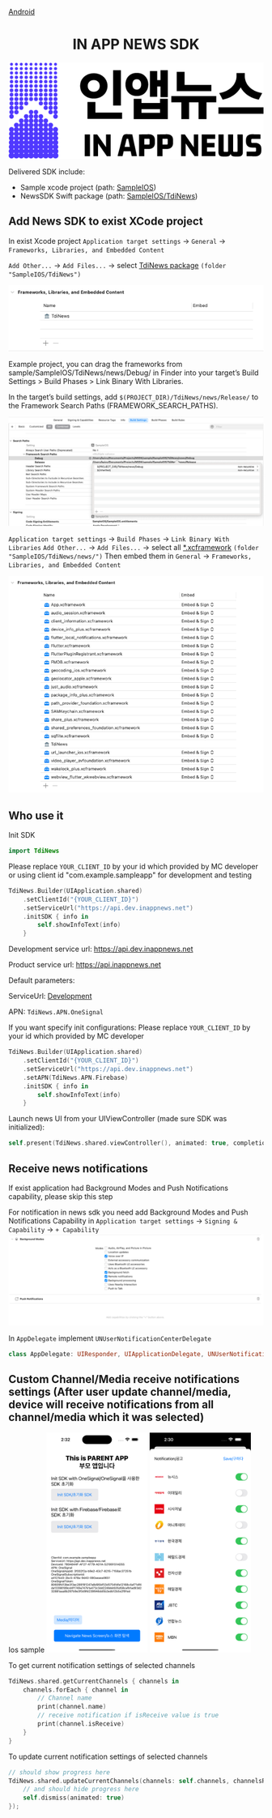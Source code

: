 [Android](https://github.com/kaivumetacrew/Readme/tree/main/nsdkaos)

<div align="center">


# IN APP NEWS SDK
![logo_ko](https://raw.githubusercontent.com/kaivumetacrew/Readme/main/nsdkaos/logo_ko.png)

</div>

Delivered SDK include:

- Sample xcode project (path: [SampleIOS]())
- NewsSDK Swift package (path: [SampleIOS/TdiNews]())

## Add News SDK to exist XCode project

In exist Xcode project
`Application target settings` -> `General` -> `Frameworks, Libraries, and Embedded Content`

`Add Other...` -> `Add Files...` -> select [TdiNews package]() `(folder "SampleIOS/TdiNews")`

![01](https://raw.githubusercontent.com/kaivumetacrew/Readme/main/nsdkios/nsdkios1.png)

Example project, you can drag the frameworks from sample/SampleIOS/TdiNews/news/Debug/ in Finder into your target’s Build Settings > Build Phases > Link Binary With Libraries.

In the target’s build settings, add `$(PROJECT_DIR)/TdiNews/news/Release/` to the Framework Search 
Paths (FRAMEWORK_SEARCH_PATHS).

![02](https://raw.githubusercontent.com/kaivumetacrew/Readme/main/nsdkios/nsdkios2.png)

`Application target settings` -> `Build Phases` -> `Link Binary With Libraries`
`Add Other...` -> `Add Files...` -> select
all [*.xcframework]() `(folder "SampleIOS/TdiNews/news/")`
Then embed them in `General` -> `Frameworks, Libraries, and Embedded Content`

![03](https://raw.githubusercontent.com/kaivumetacrew/Readme/main/nsdkios/nsdkios3.png)

## Who use it

Init SDK

```swift
import TdiNews
```

Please replace `YOUR_CLIENT_ID` by your id which provided by MC developer
or using client id "com.example.sampleapp" for development and testing
```swift
TdiNews.Builder(UIApplication.shared)
    .setClientId("{YOUR_CLIENT_ID}")
    .setServiceUrl("https://api.dev.inappnews.net")
    .initSDK { info in
        self.showInfoText(info)
    }
```

Development service url: https://api.dev.inappnews.net

Product service url: https://api.inappnews.net

Default parameters:

ServiceUrl: [Development](https://api.dev.inappnews.net)

APN: `TdiNews.APN.OneSignal`

If you want specify init configurations:
Please replace `YOUR_CLIENT_ID` by your id which provided by MC developer
```swift
TdiNews.Builder(UIApplication.shared)
    .setClientId("{YOUR_CLIENT_ID}")
    .setServiceUrl("https://api.dev.inappnews.net")
    .setAPN(TdiNews.APN.Firebase)
    .initSDK { info in
        self.showInfoText(info)
    }
```

Launch news UI from your UIViewController (made sure SDK was initialized):

```swift
self.present(TdiNews.shared.viewController(), animated: true, completion: nil)
```

## Receive news notifications
If exist application had Background Modes and Push Notifications capability, please skip this step

For notification in news sdk you need add Background Modes and Push Notifications Capability
in `Application target settings` -> `Signing & Capability` -> `+ Capability`
![04](https://raw.githubusercontent.com/kaivumetacrew/Readme/main/nsdkios/nsdkios4.png)

In `AppDelegate` implement `UNUserNotificationCenterDelegate` 
```swift
class AppDelegate: UIResponder, UIApplicationDelegate, UNUserNotificationCenterDelegate
```

## Custom Channel/Media receive notifications settings (After user update channel/media, device will receive notifications from all channel/media which it was selected)
Ios sample
<img src="https://raw.githubusercontent.com/kaivumetacrew/Readme/main/nsdkios/is1.png" width="200" height="auto">
<img src="https://raw.githubusercontent.com/kaivumetacrew/Readme/main/nsdkios/is3.png" width="200" height="auto">

To get current notification settings of selected channels
```swift
TdiNews.shared.getCurrentChannels { channels in
    channels.forEach { channel in
        // Channel name
        print(channel.name)
        // receive notification if isReceive value is true
        print(channel.isReceive)
    }
}
```

To update current notification settings of selected channels
```swift
// should show progress here
TdiNews.shared.updateCurrentChannels(channels: self.channels, channelsResult: { channels in
    // and should hide progress here
    self.dismiss(animated: true)
});
```